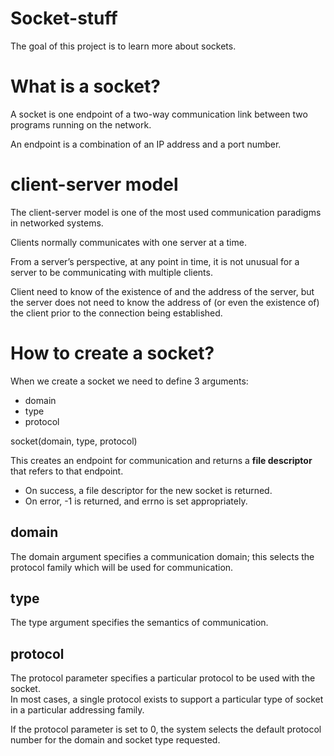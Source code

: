# Socket-stuff
 The goal of this project is to learn more about sockets.
 
# What is a socket?
A socket is one endpoint of a two-way communication link between two programs running on the network.

An endpoint is a combination of an IP address and a port number.

# client-server model
The client-server model is one of the most used communication paradigms in networked systems.  

Clients normally communicates with one server at a time.  

From a server’s perspective, at any point in time, it is not unusual for a server to be communicating with multiple clients. 

Client need to know of the existence of and the address of the server, but the server does not need to know the address of (or even the existence of) the client prior to the connection being established.

# How to create a socket?
When we create a socket we need to define 3 arguments:

* domain
* type
* protocol

socket(domain, type, protocol)

This creates an endpoint for communication and returns a **file descriptor** that refers to that endpoint.  

* On success, a file descriptor for the new socket is returned.  
* On error, -1 is returned, and errno is set appropriately.

## domain
The domain argument specifies a communication domain; this selects the protocol family which will be used for communication.

## type
The type argument specifies the semantics of communication.

## protocol
The protocol parameter specifies a particular protocol to be used with the socket.  
In most cases, a single protocol exists to support a particular type of socket in a particular addressing family.   

If the protocol parameter is set to 0, the system selects the default protocol number for the domain and socket type requested.

